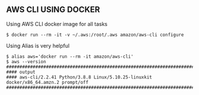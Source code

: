 ## AWS CLI USING DOCKER


Using AWS CLI docker image for all tasks 

```
$ docker run --rm -it -v ~/.aws:/root/.aws amazon/aws-cli configure
```

Using Alias is very helpful
```
$ alias aws='docker run --rm -it amazon/aws-cli'
$ aws --version
###########################################################################
#### output
#### aws-cli/2.2.41 Python/3.8.8 Linux/5.10.25-linuxkit docker/x86_64.amzn.2 prompt/off
##########################################################################
```
